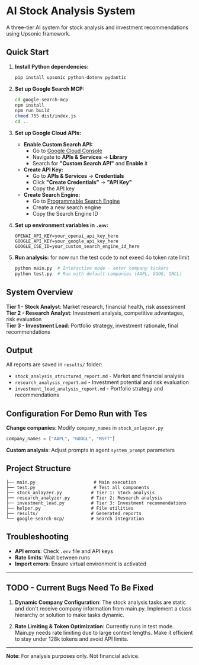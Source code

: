 # AI Stock Analysis System

A three-tier AI system for stock analysis and investment recommendations using Upsonic framework.

## Quick Start

1. **Install Python dependencies:**
   ```bash
   pip install upsonic python-dotenv pydantic
   ```

2. **Set up Google Search MCP:**
   ```bash
   cd google-search-mcp
   npm install
   npm run build
   chmod 755 dist/index.js
   cd ..
   ```

3. **Set up Google Cloud APIs:**
   - **Enable Custom Search API:**
     - Go to [Google Cloud Console](https://console.cloud.google.com/)
     - Navigate to **APIs & Services** → **Library**
     - Search for **"Custom Search API"** and **Enable** it
   - **Create API Key:**
     - Go to **APIs & Services** → **Credentials**
     - Click **"Create Credentials"** → **"API Key"**
     - Copy the API key
   - **Create Search Engine:**
     - Go to [Programmable Search Engine](https://programmablesearchengine.google.com/)
     - Create a new search engine
     - Copy the Search Engine ID

4. **Set up environment variables in `.env`:**
   ```env
   OPENAI_API_KEY=your_openai_api_key_here
   GOOGLE_API_KEY=your_google_api_key_here
   GOOGLE_CSE_ID=your_custom_search_engine_id_here
   ```

5. **Run analysis:**
for now run the test code to not exeed 4o token rate limit
   ```bash
   python main.py  # Interactive mode - enter company tickers
   python test.py  # Run with default companies (AAPL, GOOG, ORCL)
   ```

## System Overview

**Tier 1 - Stock Analyst**: Market research, financial health, risk assessment
**Tier 2 - Research Analyst**: Investment analysis, competitive advantages, risk evaluation  
**Tier 3 - Investment Lead**: Portfolio strategy, investment rationale, final recommendations

## Output

All reports are saved in `results/` folder:
- `stock_analysis_structured_report.md` - Market and financial analysis
- `research_analysis_report.md` - Investment potential and risk evaluation
- `investment_lead_analysis_report.md` - Portfolio strategy and recommendations

## Configuration For Demo Run with Tes

**Change companies**: Modify `company_names` in `stock_anlayzer.py`
```python
company_names = ["AAPL", "GOOGL", "MSFT"]
```

**Custom analysis**: Adjust prompts in agent `system_prompt` parameters

## Project Structure

```
├── main.py                      # Main execution
├── test.py                      # Test all components  
├── stock_anlayzer.py           # Tier 1: Stock analysis
├── research_analyzer.py        # Tier 2: Research analysis
├── investment_lead.py          # Tier 3: Investment recommendations
├── helper.py                   # File utilities
├── results/                    # Generated reports
└── google-search-mcp/          # Search integration
```

## Troubleshooting

- **API errors**: Check `.env` file and API keys
- **Rate limits**: Wait between runs
- **Import errors**: Ensure virtual environment is activated

---

## TODO - Current Bugs Need To Be Fixed

1. **Dynamic Company Configuration**: The stock analysis tasks are static and don't receive company information from main.py. Implement a class hierarchy or solution to make tasks dynamic.

2. **Rate Limiting & Token Optimization**: Currently runs in test mode. Main.py needs rate limiting due to large context lengths. Make it efficient to stay under 128k tokens and avoid API limits.

---

**Note**: For analysis purposes only. Not financial advice.

